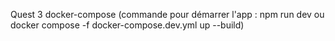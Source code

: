 Quest 3 docker-compose (commande pour démarrer l'app : npm run dev ou docker compose -f docker-compose.dev.yml up --build)